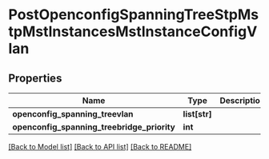 # PostOpenconfigSpanningTreeStpMstpMstInstancesMstInstanceConfigVlan

## Properties
Name | Type | Description | Notes
------------ | ------------- | ------------- | -------------
**openconfig_spanning_treevlan** | **list[str]** |  | [optional] 
**openconfig_spanning_treebridge_priority** | **int** |  | [optional] 

[[Back to Model list]](../README.md#documentation-for-models) [[Back to API list]](../README.md#documentation-for-api-endpoints) [[Back to README]](../README.md)


